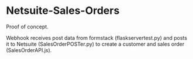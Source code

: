 # Netsuite-Sales-Orders

Proof of concept.

Webhook receives post data from formstack (flaskservertest.py) and posts it to Netsuite (SalesOrderPOSTer.py) to create a customer and sales order (SalesOrderAPI.js).
